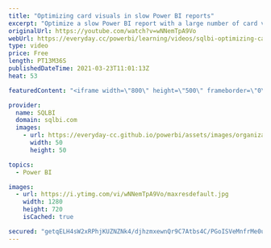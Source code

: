 ```yaml
---
title: "Optimizing card visuals in slow Power BI reports"
excerpt: "Optimize a slow Power BI report with a large number of card visuals, obtaining the same graphical layout with a smaller number of visuals.\r \r Article and download: https://sql.bi/fast-reports-with-cards/?aff=yt\r \r How to learn DAX: https://www.sqlbi.com/guides/dax/?aff=yt\r The definitive guide to DAX:"
originalUrl: https://youtube.com/watch?v=wNNemTpA9Vo
webUrl: https://everyday.cc/powerbi/learning/videos/sqlbi-optimizing-card-visuals-in-slow-power-bi-reports/
type: video
price: Free
length: PT13M36S
publishedDateTime: 2021-03-23T11:01:13Z
heat: 53

featuredContent: "<iframe width=\"800\" height=\"500\" frameborder=\"0\" src=\"https://www.youtube.com/embed/wNNemTpA9Vo\" allow=\"accelerometer; autoplay; encrypted-media; gyroscope; picture-in-picture\" allowfullscreen></iframe>"

provider:
  name: SQLBI
  domain: sqlbi.com
  images:
    - url: https://everyday-cc.github.io/powerbi/assets/images/organizations/sqlbi.com-50x50.jpg
      width: 50
      height: 50

topics:
  - Power BI

images:
  - url: https://i.ytimg.com/vi/wNNemTpA9Vo/maxresdefault.jpg
    width: 1280
    height: 720
    isCached: true

secured: "getqELH4sW2xRPhjKUZNZNk4/djhzmxewnQr9C7Atbs4C/PGoISVeMnfrMe0u5xonmLH6COenW2zTZr2F0l1v/6HotNJjvD6ByVzw49AjnLAH4v3C7xBBDtCRzPsPzbIf54LCiCBcsb5axETUZDjPd/I/KQ7p5F87vYFCqIPzs7U34SzKomunj1LhXjYhxu+I2LOSFjr4U5iEHmLaEcgsBrgMCMnEPbMTBdnr3EESolHU/w1LdbXQPfIs2jwM9KdjDn3Pjsb3WUJ2i9FdFxgTs5TLinLuyzUgWIbNc8qR9WJrh4t3aEGKkl7RPBZACvcmtqtbCaq4DjQUti0jgTnkapY6YIa0ikQc6dAwGC8UILhACbSl6UTjTilKY2rkCZaGFOi7tEHabwgWu2MzeNRPQjBg9Z6Zky60ervPy1YD9o=;jjA6YzJ4Q632F/i1P02Y8g=="
---
```


